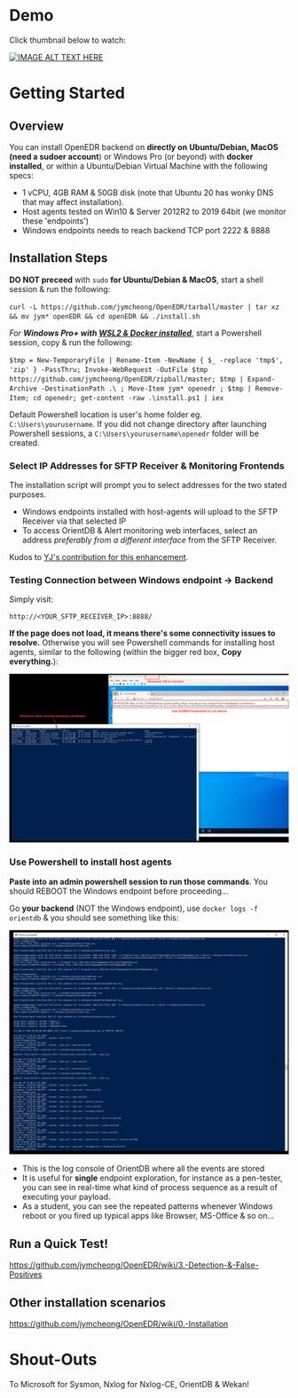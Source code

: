 # Demo
Click thumbnail below to watch:

[![IMAGE ALT TEXT HERE](https://img.youtube.com/vi/5YeH1RwzqXU/0.jpg)](https://www.youtube.com/watch?v=5YeH1RwzqXU)

# Getting Started

## Overview

You can install OpenEDR backend on **directly on** **Ubuntu/Debian, MacOS (need a sudoer account**) or Windows Pro (or beyond) with **docker installed**, or within a Ubuntu/Debian Virtual Machine with the following specs: 

* 1 vCPU, 4GB RAM & 50GB disk (note that Ubuntu 20 has wonky DNS that may affect installation).
* Host agents tested on Win10 & Server 2012R2 to 2019 64bit (we monitor these 'endpoints')
* Windows endpoints needs to reach backend TCP port 2222 & 8888 

## Installation Steps
**DO NOT preceed** with `sudo` **for Ubuntu/Debian & MacOS**, start a shell session & run the following:

`curl -L https://github.com/jymcheong/OpenEDR/tarball/master | tar xz && mv jym* openEDR && cd openEDR && ./install.sh`



*For **Windows Pro+ with [WSL2 & Docker installed](https://docs.docker.com/desktop/windows/wsl/)***, start a Powershell session, copy & run the following:

`$tmp = New-TemporaryFile | Rename-Item -NewName { $_ -replace 'tmp$', 'zip' } -PassThru; Invoke-WebRequest -OutFile $tmp https://github.com/jymcheong/OpenEDR/zipball/master; $tmp | Expand-Archive -DestinationPath .\ ; Move-Item jym* openedr ; $tmp | Remove-Item; cd openedr; get-content -raw .\install.ps1 | iex` 

Default Powershell location is user's home folder eg. `C:\Users\yourusername`. If you did not change directory after launching Powershell sessions, a `C:\Users\yourusername\openedr` folder will be created. 

### Select IP Addresses for SFTP Receiver & Monitoring Frontends

The installation script will prompt you to select addresses for the two stated purposes. 

- Windows endpoints installed with host-agents will upload to the SFTP Receiver via that selected IP
- To access OrientDB & Alert monitoring web interfaces, select an address *preferably from a different interface* from the SFTP Receiver.

Kudos to [YJ's contribution for this enhancement](https://www.notion.so/jymcheong/Prompt-IP-address-selection-during-backend-installation-b1d21b69cc3c4e3aad98802f0a71ba1d).

### Testing Connection between Windows endpoint -> Backend

Simply visit:

```
http://<YOUR_SFTP_RECEIVER_IP>:8888/
```

**If the page does not load, it means there's some connectivity issues to resolve.** Otherwise you will see Powershell commands for installing host agents, similar to the following (within the bigger red box,  **Copy everything.**):

![connectivityTest](connectivityTest.png)



### Use Powershell  to install host agents

**Paste into an admin powershell session to run those commands**. You should REBOOT the Windows endpoint before proceeding...

Go **your backend** (NOT the Windows endpoint), use `docker logs -f orientdb` & you should see something like this:

![Screenshot 2021-09-17 at 9.08.01 AM](orientdbLogging.png)

- This is the log console of OrientDB where all the events are stored
- It is useful for **single** endpoint exploration, for instance as a pen-tester, you can see in real-time what kind of process sequence as a result of executing your payload.
- As a student, you can see the repeated patterns whenever Windows reboot or you fired up typical apps like Browser, MS-Office & so on...

## Run a Quick Test!

https://github.com/jymcheong/OpenEDR/wiki/3.-Detection-&-False-Positives

## Other installation scenarios

https://github.com/jymcheong/OpenEDR/wiki/0.-Installation

# Shout-Outs

To Microsoft for Sysmon, Nxlog for Nxlog-CE, OrientDB & Wekan!
